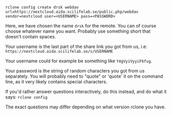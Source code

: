 `rclone config create drsk webdav url=https://nextcloud.aida.scilifelab.se/public.php/webdav vendor=nextcloud user=<USERNAME> pass=<PASSWORD>`

Here, we have chosen the name `drsk` for the remote. You can of course choose whatever name you want. Probably use something short that doesn't contain spaces.

Your username is the last part of the share link you got from us, i.e: `https://nextcloud.aida.scilifelab.se/s/USERNAME`

Your username could for example be something like `Y4gVyiVyyiF6fug`.

Your password is the string of random characters you got from us separately. You will probably need to "quote" or 'quote' it on the command line, as it very likely contains special characters.

If you'd rather answer questions interactively, do this instead, and do what it says: `rclone config`

The exact questions may differ depending on what version rclone you have.